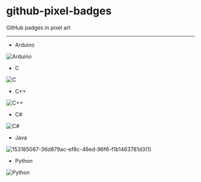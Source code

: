 # github-pixel-badges
GitHub padges in pixel art

- - - - 

* Arduino

![Arduino](https://user-images.githubusercontent.com/46112568/153181459-d8649e5a-b15c-435c-811a-96713074c53f.png)

* C

![C](https://user-images.githubusercontent.com/46112568/153166572-4891e66e-974c-4824-b38d-4a61c3f2146b.png)

* C++

![C++](https://user-images.githubusercontent.com/46112568/153180318-e0c8ec63-2016-4b14-8817-3d7a5f493245.png)

* C#

![C#](https://user-images.githubusercontent.com/46112568/153165868-e99c1acd-4e6d-4783-b352-bdd95aa2b406.png)

* Java

![153185087-36d879ac-ef8c-46ed-96f6-f1b1463781d3(1)](https://user-images.githubusercontent.com/46112568/160076732-f16be20d-c373-476e-aa40-acf07702e629.png)

* Python

![Python](https://user-images.githubusercontent.com/46112568/153162318-70e84638-67a3-4d2f-b85b-db45ed5eb358.png)

